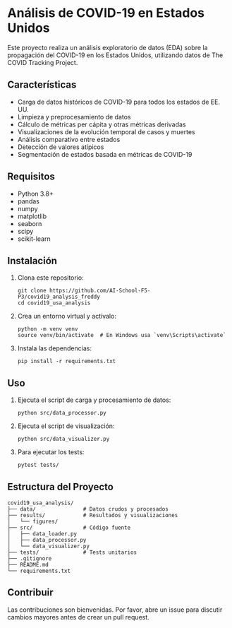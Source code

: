 # Análisis de COVID-19 en Estados Unidos

Este proyecto realiza un análisis exploratorio de datos (EDA) sobre la propagación del COVID-19 en los Estados Unidos, utilizando datos de The COVID Tracking Project.

## Características

- Carga de datos históricos de COVID-19 para todos los estados de EE. UU.
- Limpieza y preprocesamiento de datos
- Cálculo de métricas per cápita y otras métricas derivadas
- Visualizaciones de la evolución temporal de casos y muertes
- Análisis comparativo entre estados
- Detección de valores atípicos
- Segmentación de estados basada en métricas de COVID-19

## Requisitos

- Python 3.8+
- pandas
- numpy
- matplotlib
- seaborn
- scipy
- scikit-learn

## Instalación

1. Clona este repositorio:
   ```
   git clone https://github.com/AI-School-F5-P3/covid19_analysis_freddy
   cd covid19_usa_analysis
   ```

2. Crea un entorno virtual y actívalo:
   ```
   python -m venv venv
   source venv/bin/activate  # En Windows usa `venv\Scripts\activate`
   ```

3. Instala las dependencias:
   ```
   pip install -r requirements.txt
   ```

## Uso

1. Ejecuta el script de carga y procesamiento de datos:
   ```
   python src/data_processor.py
   ```

2. Ejecuta el script de visualización:
   ```
   python src/data_visualizer.py
   ```

3. Para ejecutar los tests:
   ```
   pytest tests/
   ```

## Estructura del Proyecto

```
covid19_usa_analysis/
├── data/               # Datos crudos y procesados
├── results/            # Resultados y visualizaciones
│   └── figures/
├── src/                # Código fuente
│   ├── data_loader.py
│   ├── data_processor.py
│   └── data_visualizer.py
├── tests/              # Tests unitarios
├── .gitignore
├── README.md
└── requirements.txt
```

## Contribuir

Las contribuciones son bienvenidas. Por favor, abre un issue para discutir cambios mayores antes de crear un pull request.

